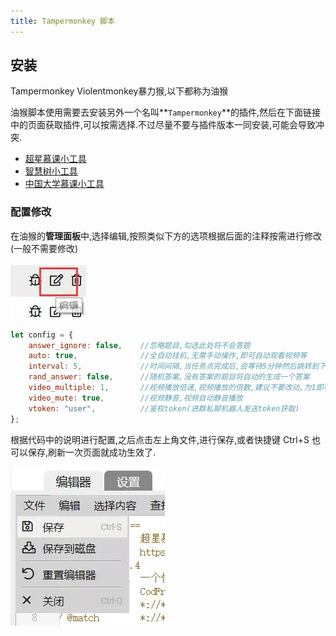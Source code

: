 ```yaml
---
title: Tampermonkey 脚本
---
```


## 安装
Tampermonkey Violentmonkey暴力猴,以下都称为油猴

油猴脚本使用需要去安装另外一个名叫**`Tampermonkey`**的插件,然后在下面链接中的页面获取插件,可以按需选择.不过尽量不要与插件版本一同安装,可能会导致冲突.

- [超星慕课小工具](https://greasyfork.org/zh-CN/scripts/376190-%E8%B6%85%E6%98%9F%E6%85%95%E8%AF%BE%E5%B0%8F%E5%B7%A5%E5%85%B7)
- [智慧树小工具](https://greasyfork.org/zh-CN/scripts/382037-%E6%99%BA%E6%85%A7%E6%A0%91%E5%B0%8F%E5%B7%A5%E5%85%B7)
- [中国大学慕课小工具](https://greasyfork.org/zh-CN/scripts/398719-%E4%B8%AD%E5%9B%BD%E5%A4%A7%E5%AD%A6%E6%85%95%E8%AF%BE%E5%B0%8F%E5%B7%A5%E5%85%B7)

### 配置修改
在油猴的**管理面板**中,选择编辑,按照类似下方的选项根据后面的注释按需进行修改(一般不需要修改)

![](/img/5.webp)

```js
let config = {
    answer_ignore: false,    //忽略题目,勾选此处将不会答题
    auto: true,              //全自动挂机,无需手动操作,即可自动观看视频等
    interval: 5,             //时间间隔,当任务点完成后,会等待5分钟然后跳转到下一个任务点
    rand_answer: false,      //随机答案,没有答案的题目将自动的生成一个答案
    video_multiple: 1,       //视频播放倍速,视频播放的倍数,建议不要改动,为1即可,这是危险的功能
    video_mute: true,        //视频静音,视频自动静音播放
    vtoken: "user",          //鉴权token(进群私聊机器人发送token获取)
};
```
根据代码中的说明进行配置,之后点击左上角文件,进行保存,或者快捷键 Ctrl+S 也可以保存,刷新一次页面就成功生效了.

![](/img/6.webp)